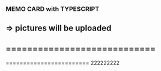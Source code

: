 ### MEMO CARD with TYPESCRIPT
=> pictures will be uploaded
----------------------------
============================
---------------------
========================
222222222
